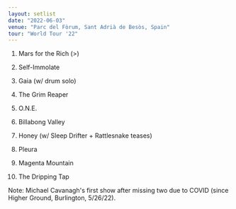 ```yaml
---
layout: setlist
date: "2022-06-03"
venue: "Parc del Fòrum, Sant Adrià de Besòs, Spain"
tour: "World Tour '22"
---
```



 1. Mars for the Rich
    (>)

 2. Self-Immolate

 3. Gaia
    (w/ drum solo)

 4. The Grim Reaper

 5. O.N.E.

 6. Billabong Valley

 7. Honey
    (w/ Sleep Drifter + Rattlesnake teases)

 8. Pleura

 9. Magenta Mountain

10. The Dripping Tap


Note: Michael Cavanagh's first show after missing two due to COVID (since Higher Ground, Burlington, 5/26/22).
